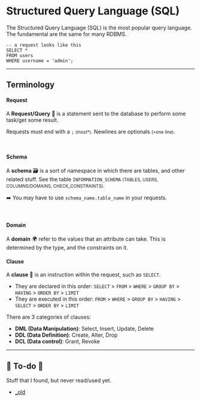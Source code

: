 # Structured Query Language (SQL)

<div class="row row-cols-md-2"><div>

The Structured Query Language (SQL) is the most popular query language. The fundamental are the same for many RDBMS.

```sql!
-- a request looks like this
SELECT *
FROM users
WHERE username = 'admin';
```
</div><div>
</div></div>

<hr class="sep-both">

## Terminology

<div class="row row-cols-md-2"><div>

#### Request

A **Request/Query** 👮 is a statement sent to the database to perform some task/get some result.

Requests must end with a `;` <small>(most*)</small>. Newlines are optionals <small>(=one line)</small>.

<br>

#### Schema

A **schema** 🗃️ is a sort of namespace in which there are tables, and other related stuff. See the table `INFORMATION_SCHEMA` <small>(TABLES, USERS, COLUMNS/DOMAINS, CHECK_CONSTRAINTS)</small>.

➡️ You may have to use `schema_name.table_name` in your requests.

<br>

#### Domain

A **domain** 🌍 refer to the values that an attribute can take. This is determined by the type, and the constraints on it.

</div><div>

#### Clause

A **clause** 👷 is an instruction within the request, such as `SELECT`.

* They are declared in this order: `SELECT` > `FROM` > `WHERE` > `GROUP BY` > `HAVING` > `ORDER BY` > `LIMIT`
* They are executed in this order: `FROM` > `WHERE` > `GROUP BY` > `HAVING` > `SELECT` > `ORDER BY` > `LIMIT`

There are 3 categories of clauses:

* **DML (Data Manipulation)**: Select, Insert, Update, Delete
* **DDL (Data Definition)**: Create, Alter, Drop
* **DCL (Data control)**: Grant, Revoke
</div></div>

<hr class="sep-both">

## 👻 To-do 👻

Stuff that I found, but never read/used yet.

<div class="row row-cols-md-2"><div>

* [_old](_old.md)
</div><div>


</div></div>